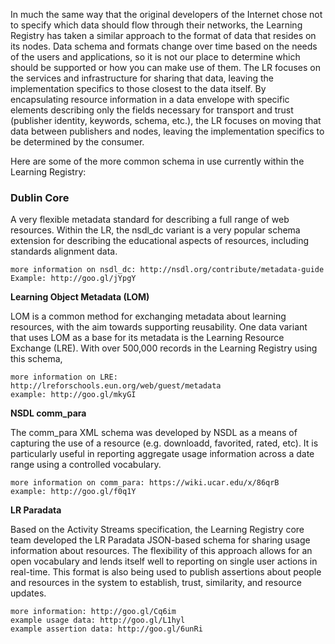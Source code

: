 In much the same way that the original developers of the Internet chose not to specify which data should flow through their networks, the Learning Registry has taken a similar approach to the format of data that resides on its nodes. Data schema and formats change over time based on the needs of the users and applications, so it is not our place to determine which should be supported or how you can make use of them. The LR focuses on the services and infrastructure for sharing that data, leaving the implementation specifics to those closest to the data itself. By encapsulating resource information in a data envelope with specific elements describing only the fields necessary for transport and trust (publisher identity, keywords, schema, etc.), the LR focuses on moving that data between publishers and nodes, leaving the implementation specifics to be determined by the consumer.

Here are some of the more common schema in use currently within the Learning Registry:

### Dublin Core

A very flexible metadata standard for describing a full range of web resources. Within the LR, the nsdl_dc variant is a very popular schema extension for describing the educational aspects of resources, including standards alignment data.

    more information on nsdl_dc: http://nsdl.org/contribute/metadata-guide
    Example: http://goo.gl/jYpgY

**Learning Object Metadata (LOM)**

LOM is a common method for exchanging metadata about learning resources, with the aim towards supporting reusability. One data variant that uses LOM as a base for its metadata is the Learning Resource Exchange (LRE). With over 500,000 records in the Learning Registry using this schema,

    more information on LRE: http://lreforschools.eun.org/web/guest/metadata
    example: http://goo.gl/mkyGI


**NSDL comm_para**

The comm_para XML schema was developed by NSDL as a means of capturing the use of a resource (e.g. downloadd, favorited, rated, etc). It is particularly useful in reporting aggregate usage information across a date range using a controlled vocabulary.

    more information on comm_para: https://wiki.ucar.edu/x/86qrB
    example: http://goo.gl/f0q1Y

**LR Paradata**

Based on the Activity Streams specification, the Learning Registry core team developed the LR Paradata JSON-based schema for sharing usage information about resources. The flexibility of this approach allows for an open vocabulary and lends itself well to reporting on single user actions in real-time. This format is also being used to publish assertions about people and resources in the system to establish, trust, similarity, and resource updates.

    more information: http://goo.gl/Cq6im
    example usage data: http://goo.gl/L1hyl
    example assertion data: http://goo.gl/6unRi

